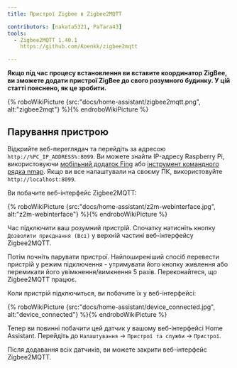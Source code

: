 ```yaml
---
title: Пристрої Zigbee в Zigbee2MQTT

contributors: [nakata5321, PaTara43]
tools:
  - Zigbee2MQTT 1.40.1
    https://github.com/Koenkk/zigbee2mqtt

---
```


**Якщо під час процесу встановлення ви вставите координатор ZigBee, ви зможете додати пристрої ZigBee до свого розумного будинку. У цій статті пояснено, як це зробити.**

{% roboWikiPicture {src:"docs/home-assistant/zigbee2mqtt.png", alt:"zigbee2mqt"} %}{% endroboWikiPicture %}

## Парування пристрою

Відкрийте веб-переглядач та перейдіть за адресою `http://%PC_IP_ADDRESS%:8099`. Ви можете знайти IP-адресу Raspberry Pi, використовуючи [мобільний додаток Fing](https://www.fing.com/products) або [інструмент командного рядка nmap](https://vitux.com/find-devices-connected-to-your-network-with-nmap/). Якщо ви все налаштували на своєму ПК, використовуйте `http://localhost:8099`.

Ви побачите веб-інтерфейс Zigbee2MQTT:


{% roboWikiPicture {src:"docs/home-assistant/z2m-webinterface.jpg", alt:"z2m-webinterface"} %}{% endroboWikiPicture %}


Час підключити ваш розумний пристрій.
Спочатку натисніть кнопку `Дозволити приєднання (Всі)` у верхній частині веб-інтерфейсу Zigbee2MQTT.

Потім почніть парувати пристрої. Найпоширеніший спосіб перевести пристрій у режим підключення - утримувати його кнопку живлення або перемикати його увімкнення/вимкнення 5 разів. Переконайтеся, що Zigbee2MQTT працює.

Коли пристрій підключиться, ви побачите їх у веб-інтерфейсі:

{% roboWikiPicture {src:"docs/home-assistant/device_connected.jpg", alt:"device_connected"} %}{% endroboWikiPicture %}

Тепер ви повинні побачити цей датчик у вашому веб-інтерфейсі Home Assistant. Перейдіть до `Налаштування` -> `Пристрої та служби` -> `Пристрої`. 

Після додавання всіх датчиків, ви можете закрити веб-інтерфейс Zigbee2MQTT.